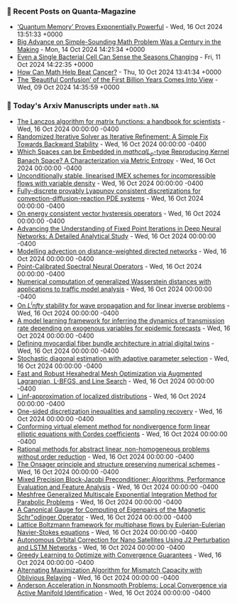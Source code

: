 ### 📝 Recent Posts on Quanta-Magazine
<!-- quanta starts -->
* <a href="https://www.quantamagazine.org/quantum-memory-proves-exponentially-powerful-20241016/">‘Quantum Memory’ Proves Exponentially Powerful</a> - Wed, 16 Oct 2024 13:51:33 +0000
* <a href="https://www.quantamagazine.org/big-advance-on-simple-sounding-math-problem-was-a-century-in-the-making-20241014/">Big Advance on Simple-Sounding Math Problem Was a Century in the Making</a> - Mon, 14 Oct 2024 14:21:34 +0000
* <a href="https://www.quantamagazine.org/even-a-single-bacterial-cell-can-sense-the-seasons-changing-20241011/">Even a Single Bacterial Cell Can Sense the Seasons Changing</a> - Fri, 11 Oct 2024 14:22:35 +0000
* <a href="https://www.quantamagazine.org/how-can-math-help-beat-cancer-20241010/">How Can Math Help Beat Cancer?</a> - Thu, 10 Oct 2024 13:41:34 +0000
* <a href="https://www.quantamagazine.org/the-beautiful-confusion-of-the-first-billion-years-comes-into-view-20241009/">The ‘Beautiful Confusion’ of the First Billion Years Comes Into View</a> - Wed, 09 Oct 2024 14:35:59 +0000
<!-- quanta ends -->

### 📝 Today's Arxiv Manuscripts under ``math.NA``
<!-- arxiv-math-na starts -->
* <a href="https://arxiv.org/abs/2410.11090">The Lanczos algorithm for matrix functions: a handbook for scientists</a> - Wed, 16 Oct 2024 00:00:00 -0400
* <a href="https://arxiv.org/abs/2410.11115">Randomized Iterative Solver as Iterative Refinement: A Simple Fix Towards Backward Stability</a> - Wed, 16 Oct 2024 00:00:00 -0400
* <a href="https://arxiv.org/abs/2410.11116">Which Spaces can be Embedded in $mathcal{L}_p$-type Reproducing Kernel Banach Space? A Characterization via Metric Entropy</a> - Wed, 16 Oct 2024 00:00:00 -0400
* <a href="https://arxiv.org/abs/2410.11510">Unconditionally stable, linearised IMEX schemes for incompressible flows with variable density</a> - Wed, 16 Oct 2024 00:00:00 -0400
* <a href="https://arxiv.org/abs/2410.11669">Fully-discrete provably Lyapunov consistent discretizations for convection-diffusion-reaction PDE systems</a> - Wed, 16 Oct 2024 00:00:00 -0400
* <a href="https://arxiv.org/abs/2410.11705">On energy consistent vector hysteresis operators</a> - Wed, 16 Oct 2024 00:00:00 -0400
* <a href="https://arxiv.org/abs/2410.11279">Advancing the Understanding of Fixed Point Iterations in Deep Neural Networks: A Detailed Analytical Study</a> - Wed, 16 Oct 2024 00:00:00 -0400
* <a href="https://arxiv.org/abs/2410.11352">Modelling advection on distance-weighted directed networks</a> - Wed, 16 Oct 2024 00:00:00 -0400
* <a href="https://arxiv.org/abs/2410.11382">Point-Calibrated Spectral Neural Operators</a> - Wed, 16 Oct 2024 00:00:00 -0400
* <a href="https://arxiv.org/abs/2410.11441">Numerical computation of generalized Wasserstein distances with applications to traffic model analysis</a> - Wed, 16 Oct 2024 00:00:00 -0400
* <a href="https://arxiv.org/abs/2410.11467">On $L^infty$ stability for wave propagation and for linear inverse problems</a> - Wed, 16 Oct 2024 00:00:00 -0400
* <a href="https://arxiv.org/abs/2410.11545">A model learning framework for inferring the dynamics of transmission rate depending on exogenous variables for epidemic forecasts</a> - Wed, 16 Oct 2024 00:00:00 -0400
* <a href="https://arxiv.org/abs/2410.11601">Defining myocardial fiber bundle architecture in atrial digital twins</a> - Wed, 16 Oct 2024 00:00:00 -0400
* <a href="https://arxiv.org/abs/2410.11613">Stochastic diagonal estimation with adaptive parameter selection</a> - Wed, 16 Oct 2024 00:00:00 -0400
* <a href="https://arxiv.org/abs/2410.11656">Fast and Robust Hexahedral Mesh Optimization via Augmented Lagrangian, L-BFGS, and Line Search</a> - Wed, 16 Oct 2024 00:00:00 -0400
* <a href="https://arxiv.org/abs/2410.11771">l_inf-approximation of localized distributions</a> - Wed, 16 Oct 2024 00:00:00 -0400
* <a href="https://arxiv.org/abs/2402.00848">One-sided discretization inequalities and sampling recovery</a> - Wed, 16 Oct 2024 00:00:00 -0400
* <a href="https://arxiv.org/abs/2404.08442">Conforming virtual element method for nondivergence form linear elliptic equations with Cordes coefficients</a> - Wed, 16 Oct 2024 00:00:00 -0400
* <a href="https://arxiv.org/abs/2405.04195">Rational methods for abstract linear, non-homogeneous problems without order reduction</a> - Wed, 16 Oct 2024 00:00:00 -0400
* <a href="https://arxiv.org/abs/2406.12652">The Onsager principle and structure preserving numerical schemes</a> - Wed, 16 Oct 2024 00:00:00 -0400
* <a href="https://arxiv.org/abs/2407.15973">Mixed Precision Block-Jacobi Preconditioner: Algorithms, Performance Evaluation and Feature Analysis</a> - Wed, 16 Oct 2024 00:00:00 -0400
* <a href="https://arxiv.org/abs/2408.05005">Meshfree Generalized Multiscale Exponential Integration Method for Parabolic Problems</a> - Wed, 16 Oct 2024 00:00:00 -0400
* <a href="https://arxiv.org/abs/2409.06023">A Canonical Gauge for Computing of Eigenpairs of the Magnetic Schr"odinger Operator</a> - Wed, 16 Oct 2024 00:00:00 -0400
* <a href="https://arxiv.org/abs/2409.10399">Lattice Boltzmann framework for multiphase flows by Eulerian-Eulerian Navier-Stokes equations</a> - Wed, 16 Oct 2024 00:00:00 -0400
* <a href="https://arxiv.org/abs/2410.10240">Autonomous Orbital Correction for Nano Satellites Using J2 Perturbation and LSTM Networks</a> - Wed, 16 Oct 2024 00:00:00 -0400
* <a href="https://arxiv.org/abs/2406.00260">Greedy Learning to Optimize with Convergence Guarantees</a> - Wed, 16 Oct 2024 00:00:00 -0400
* <a href="https://arxiv.org/abs/2409.19674">Alternating Maximization Algorithm for Mismatch Capacity with Oblivious Relaying</a> - Wed, 16 Oct 2024 00:00:00 -0400
* <a href="https://arxiv.org/abs/2410.09420">Anderson Acceleration in Nonsmooth Problems: Local Convergence via Active Manifold Identification</a> - Wed, 16 Oct 2024 00:00:00 -0400
<!-- arxiv-math-na ends -->
